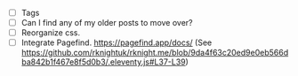 - [ ] Tags
- [ ] Can I find any of my older posts to move over?
- [ ] Reorganize css.
- [ ] Integrate Pagefind. https://pagefind.app/docs/ (See https://github.com/rknightuk/rknight.me/blob/9da4f63c20ed9e0eb566dba842b1f467e8f5d0b3/.eleventy.js#L37-L39)
